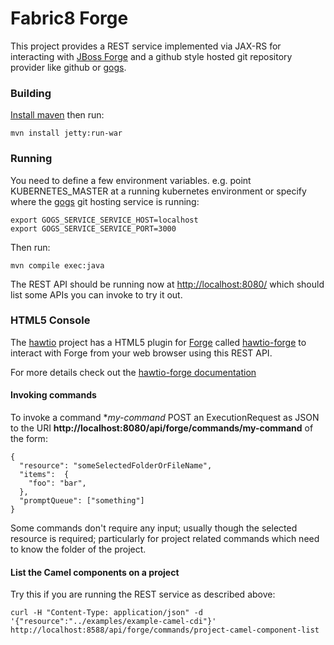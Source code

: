 # Fabric8 Forge

This project provides a REST service implemented via JAX-RS for interacting with [JBoss Forge](http://forge.jboss.org/) and a github style hosted git repository provider like github or [gogs](http://gogs.io/).

### Building

[Install maven](http://maven.apache.org/download.cgi) then run:

    mvn install jetty:run-war

### Running

You need to define a few environment variables. e.g. point KUBERNETES_MASTER at a running kubernetes environment or specify where the [gogs](http://gogs.io/) git hosting service is running:

    export GOGS_SERVICE_SERVICE_HOST=localhost
    export GOGS_SERVICE_SERVICE_PORT=3000

Then run:

    mvn compile exec:java

The REST API should be running now at [http://localhost:8080/](http://localhost:8080/) which should list some APIs you can invoke to try it out.

### HTML5 Console

The [hawtio](http://hawt.io) project has a HTML5 plugin for [Forge](http://forge.jboss.org/) called [hawtio-forge](https://github.com/hawtio/hawtio-forge) to interact with Forge from your web browser using this REST API.

For more details check out the [hawtio-forge documentation](https://github.com/hawtio/hawtio-forge/blob/master/ReadMe.md)

#### Invoking commands

To invoke a command **my-command* POST an ExecutionRequest as JSON to the URI **http://localhost:8080/api/forge/commands/my-command** of the form:

```
{
  "resource": "someSelectedFolderOrFileName",
  "items":  {
    "foo": "bar",
  },
  "promptQueue": ["something"]
}
```

Some commands don't require any input; usually though the selected resource is required; particularly for project related commands which need to know the folder of the project.

#### List the Camel components on a project

Try this if you are running the REST service as described above:

    curl -H "Content-Type: application/json" -d '{"resource":"../examples/example-camel-cdi"}' http://localhost:8588/api/forge/commands/project-camel-component-list


